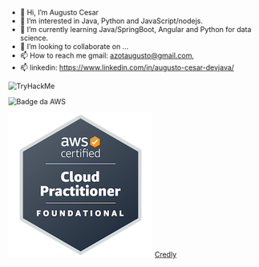 - 👋 Hi, I’m Augusto Cesar
- 👀 I’m interested in Java, Python and JavaScript/nodejs.
- 🌱 I’m currently learning Java/SpringBoot, Angular and Python for data science.
- 💞️ I’m looking to collaborate on ...
- 📫 How to reach me gmail: azotaugusto@gmail.com,
- 📫 linkedin: https://www.linkedin.com/in/augusto-cesar-devjava/


<!---
aucoliveira/aucoliveira is a ✨ special ✨ repository because its `README.md` (this file) appears on your GitHub profile.
You can click the Preview link to take a look at your changes.
--->

<img src="https://tryhackme-badges.s3.amazonaws.com/aucoliveira.png" alt="TryHackMe">

![Badge da AWS](https://www.credly.com/badges/de883e9b-4f4d-495e-b3c3-f9cea0c9dbeb/public_url)

![AWS Certified Cloud Practitioner](https://github.com/aucoliveira/aucoliveira/blob/main/aws-certified-cloud-practitioner%20(1).png) <a href="https://www.credly.com/badges/de883e9b-4f4d-495e-b3c3-f9cea0c9dbeb/public_url"> Credly</a>


